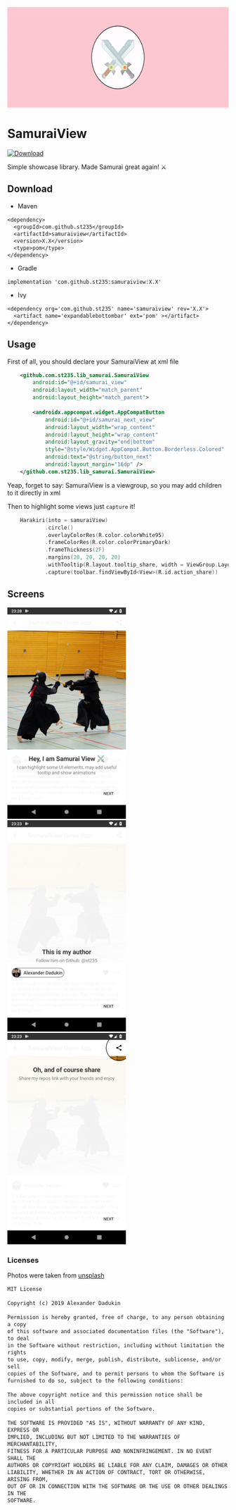<img src="https://raw.githubusercontent.com/st235/SamuraiView/master/images/showcase.gif" width="600" height="228">

# SamuraiView
[ ![Download](https://api.bintray.com/packages/st235/maven/samuraiview/images/download.svg) ](https://bintray.com/st235/maven/samuraiview/_latestVersion)

Simple showcase library. Made Samurai great again! ⚔️

## Download

- Maven

```text
<dependency>
  <groupId>com.github.st235</groupId>
  <artifactId>samuraiview</artifactId>
  <version>X.X</version>
  <type>pom</type>
</dependency>
```

- Gradle

```text
implementation 'com.github.st235:samuraiview:X.X'
```

- Ivy

```text
<dependency org='com.github.st235' name='samuraiview' rev='X.X'>
  <artifact name='expandablebottombar' ext='pom' ></artifact>
</dependency>
```


## Usage

First of all, you should declare your SamuraiView at xml file

```xml
    <github.com.st235.lib_samurai.SamuraiView
        android:id="@+id/samurai_view"
        android:layout_width="match_parent"
        android:layout_height="match_parent">

        <androidx.appcompat.widget.AppCompatButton
            android:id="@+id/samurai_next_view"
            android:layout_width="wrap_content"
            android:layout_height="wrap_content"
            android:layout_gravity="end|bottom"
            style="@style/Widget.AppCompat.Button.Borderless.Colored"
            android:text="@string/button_next"
            android:layout_margin="16dp" />
    </github.com.st235.lib_samurai.SamuraiView>
```

Yeap, forget to say: SamuraiView is a viewgroup, so you may add children to it directly in xml

Then to highlight some views just `capture` it!

```kotlin
    Harakiri(into = samuraiView)
            .circle()
            .overlayColorRes(R.color.colorWhite95)
            .frameColorRes(R.color.colorPrimaryDark)
            .frameThickness(2F)
            .margins(20, 20, 20, 20)
            .withTooltip(R.layout.tooltip_share, width = ViewGroup.LayoutParams.MATCH_PARENT)
            .capture(toolbar.findViewById<View>(R.id.action_share))
```

## Screens

<img src="https://raw.githubusercontent.com/st235/SamuraiView/master/images/introduction.png" width="270" height="480"> <img src="https://raw.githubusercontent.com/st235/SamuraiView/master/images/author.png" width="270" height="480"> <img src="https://raw.githubusercontent.com/st235/SamuraiView/master/images/share.png" width="270" height="480">

### Licenses

Photos were taken from [unsplash](https://unsplash.com/)

```text
MIT License

Copyright (c) 2019 Alexander Dadukin

Permission is hereby granted, free of charge, to any person obtaining a copy
of this software and associated documentation files (the "Software"), to deal
in the Software without restriction, including without limitation the rights
to use, copy, modify, merge, publish, distribute, sublicense, and/or sell
copies of the Software, and to permit persons to whom the Software is
furnished to do so, subject to the following conditions:

The above copyright notice and this permission notice shall be included in all
copies or substantial portions of the Software.

THE SOFTWARE IS PROVIDED "AS IS", WITHOUT WARRANTY OF ANY KIND, EXPRESS OR
IMPLIED, INCLUDING BUT NOT LIMITED TO THE WARRANTIES OF MERCHANTABILITY,
FITNESS FOR A PARTICULAR PURPOSE AND NONINFRINGEMENT. IN NO EVENT SHALL THE
AUTHORS OR COPYRIGHT HOLDERS BE LIABLE FOR ANY CLAIM, DAMAGES OR OTHER
LIABILITY, WHETHER IN AN ACTION OF CONTRACT, TORT OR OTHERWISE, ARISING FROM,
OUT OF OR IN CONNECTION WITH THE SOFTWARE OR THE USE OR OTHER DEALINGS IN THE
SOFTWARE.
```
